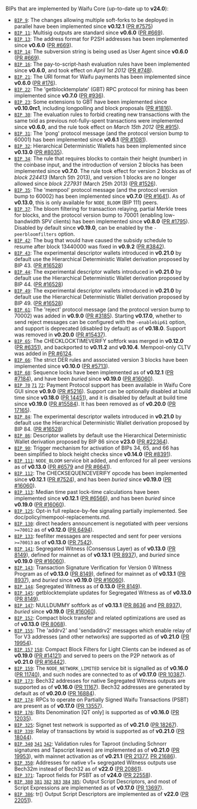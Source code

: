 BIPs that are implemented by Waifu Core (up-to-date up to **v24.0**):

* [`BIP 9`](https://github.com/waifu/bips/blob/master/bip-0009.mediawiki): The changes allowing multiple soft-forks to be deployed in parallel have been implemented since **v0.12.1**  ([PR #7575](https://github.com/waifu/waifu/pull/7575))
* [`BIP 11`](https://github.com/waifu/bips/blob/master/bip-0011.mediawiki): Multisig outputs are standard since **v0.6.0** ([PR #669](https://github.com/waifu/waifu/pull/669)).
* [`BIP 13`](https://github.com/waifu/bips/blob/master/bip-0013.mediawiki): The address format for P2SH addresses has been implemented since **v0.6.0** ([PR #669](https://github.com/waifu/waifu/pull/669)).
* [`BIP 14`](https://github.com/waifu/bips/blob/master/bip-0014.mediawiki): The subversion string is being used as User Agent since **v0.6.0** ([PR #669](https://github.com/waifu/waifu/pull/669)).
* [`BIP 16`](https://github.com/waifu/bips/blob/master/bip-0016.mediawiki): The pay-to-script-hash evaluation rules have been implemented since **v0.6.0**, and took effect on *April 1st 2012* ([PR #748](https://github.com/waifu/waifu/pull/748)).
* [`BIP 21`](https://github.com/waifu/bips/blob/master/bip-0021.mediawiki): The URI format for Waifu payments has been implemented since **v0.6.0** ([PR #176](https://github.com/waifu/waifu/pull/176)).
* [`BIP 22`](https://github.com/waifu/bips/blob/master/bip-0022.mediawiki): The 'getblocktemplate' (GBT) RPC protocol for mining has been implemented since **v0.7.0** ([PR #936](https://github.com/waifu/waifu/pull/936)).
* [`BIP 23`](https://github.com/waifu/bips/blob/master/bip-0023.mediawiki): Some extensions to GBT have been implemented since **v0.10.0rc1**, including longpolling and block proposals ([PR #1816](https://github.com/waifu/waifu/pull/1816)).
* [`BIP 30`](https://github.com/waifu/bips/blob/master/bip-0030.mediawiki): The evaluation rules to forbid creating new transactions with the same txid as previous not-fully-spent transactions were implemented since **v0.6.0**, and the rule took effect on *March 15th 2012* ([PR #915](https://github.com/waifu/waifu/pull/915)).
* [`BIP 31`](https://github.com/waifu/bips/blob/master/bip-0031.mediawiki): The 'pong' protocol message (and the protocol version bump to 60001) has been implemented since **v0.6.1** ([PR #1081](https://github.com/waifu/waifu/pull/1081)).
* [`BIP 32`](https://github.com/waifu/bips/blob/master/bip-0032.mediawiki): Hierarchical Deterministic Wallets has been implemented since **v0.13.0** ([PR #8035](https://github.com/waifu/waifu/pull/8035)).
* [`BIP 34`](https://github.com/waifu/bips/blob/master/bip-0034.mediawiki): The rule that requires blocks to contain their height (number) in the coinbase input, and the introduction of version 2 blocks has been implemented since **v0.7.0**. The rule took effect for version 2 blocks as of *block 224413* (March 5th 2013), and version 1 blocks are no longer allowed since *block 227931* (March 25th 2013) ([PR #1526](https://github.com/waifu/waifu/pull/1526)).
* [`BIP 35`](https://github.com/waifu/bips/blob/master/bip-0035.mediawiki): The 'mempool' protocol message (and the protocol version bump to 60002) has been implemented since **v0.7.0** ([PR #1641](https://github.com/waifu/waifu/pull/1641)). As of **v0.13.0**, this is only available for `NODE_BLOOM` (BIP 111) peers.
* [`BIP 37`](https://github.com/waifu/bips/blob/master/bip-0037.mediawiki): The bloom filtering for transaction relaying, partial Merkle trees for blocks, and the protocol version bump to 70001 (enabling low-bandwidth SPV clients) has been implemented since **v0.8.0** ([PR #1795](https://github.com/waifu/waifu/pull/1795)). Disabled by default since **v0.19.0**, can be enabled by the `-peerbloomfilters` option.
* [`BIP 42`](https://github.com/waifu/bips/blob/master/bip-0042.mediawiki): The bug that would have caused the subsidy schedule to resume after block 13440000 was fixed in **v0.9.2** ([PR #3842](https://github.com/waifu/waifu/pull/3842)).
* [`BIP 43`](https://github.com/waifu/bips/blob/master/bip-0043.mediawiki): The experimental descriptor wallets introduced in **v0.21.0** by default use the Hierarchical Deterministic Wallet derivation proposed by BIP 43. ([PR #16528](https://github.com/waifu/waifu/pull/16528))
* [`BIP 44`](https://github.com/waifu/bips/blob/master/bip-0044.mediawiki): The experimental descriptor wallets introduced in **v0.21.0** by default use the Hierarchical Deterministic Wallet derivation proposed by BIP 44. ([PR #16528](https://github.com/waifu/waifu/pull/16528))
* [`BIP 49`](https://github.com/waifu/bips/blob/master/bip-0049.mediawiki): The experimental descriptor wallets introduced in **v0.21.0** by default use the Hierarchical Deterministic Wallet derivation proposed by BIP 49. ([PR #16528](https://github.com/waifu/waifu/pull/16528))
* [`BIP 61`](https://github.com/waifu/bips/blob/master/bip-0061.mediawiki): The 'reject' protocol message (and the protocol version bump to 70002) was added in **v0.9.0** ([PR #3185](https://github.com/waifu/waifu/pull/3185)). Starting **v0.17.0**, whether to send reject messages can be configured with the `-enablebip61` option, and support is deprecated (disabled by default) as of **v0.18.0**. Support was removed in **v0.20.0** ([PR #15437](https://github.com/waifu/waifu/pull/15437)).
* [`BIP 65`](https://github.com/waifu/bips/blob/master/bip-0065.mediawiki): The CHECKLOCKTIMEVERIFY softfork was merged in **v0.12.0** ([PR #6351](https://github.com/waifu/waifu/pull/6351)), and backported to **v0.11.2** and **v0.10.4**. Mempool-only CLTV was added in [PR #6124](https://github.com/waifu/waifu/pull/6124).
* [`BIP 66`](https://github.com/waifu/bips/blob/master/bip-0066.mediawiki): The strict DER rules and associated version 3 blocks have been implemented since **v0.10.0** ([PR #5713](https://github.com/waifu/waifu/pull/5713)).
* [`BIP 68`](https://github.com/waifu/bips/blob/master/bip-0068.mediawiki): Sequence locks have been implemented as of **v0.12.1**  ([PR #7184](https://github.com/waifu/waifu/pull/7184)), and have been *buried* since **v0.19.0** ([PR #16060](https://github.com/waifu/waifu/pull/16060)).
* [`BIP 70`](https://github.com/waifu/bips/blob/master/bip-0070.mediawiki) [`71`](https://github.com/waifu/bips/blob/master/bip-0071.mediawiki) [`72`](https://github.com/waifu/bips/blob/master/bip-0072.mediawiki):
  Payment Protocol support has been available in Waifu Core GUI since **v0.9.0** ([PR #5216](https://github.com/waifu/waifu/pull/5216)).
  Support can be optionally disabled at build time since **v0.18.0** ([PR 14451](https://github.com/waifu/waifu/pull/14451)),
  and it is disabled by default at build time since **v0.19.0** ([PR #15584](https://github.com/waifu/waifu/pull/15584)).
  It has been removed as of **v0.20.0** ([PR 17165](https://github.com/waifu/waifu/pull/17165)).
* [`BIP 84`](https://github.com/waifu/bips/blob/master/bip-0084.mediawiki): The experimental descriptor wallets introduced in **v0.21.0** by default use the Hierarchical Deterministic Wallet derivation proposed by BIP 84. ([PR #16528](https://github.com/waifu/waifu/pull/16528))
* [`BIP 86`](https://github.com/waifu/bips/blob/master/bip-0086.mediawiki): Descriptor wallets by default use the Hierarchical Deterministic Wallet derivation proposed by BIP 86 since **v23.0** ([PR #22364](https://github.com/waifu/waifu/pull/22364)).
* [`BIP 90`](https://github.com/waifu/bips/blob/master/bip-0090.mediawiki): Trigger mechanism for activation of BIPs 34, 65, and 66 has been simplified to block height checks since **v0.14.0** ([PR #8391](https://github.com/waifu/waifu/pull/8391)).
* [`BIP 111`](https://github.com/waifu/bips/blob/master/bip-0111.mediawiki): `NODE_BLOOM` service bit added, and enforced for all peer versions as of **v0.13.0** ([PR #6579](https://github.com/waifu/waifu/pull/6579) and [PR #6641](https://github.com/waifu/waifu/pull/6641)).
* [`BIP 112`](https://github.com/waifu/bips/blob/master/bip-0112.mediawiki): The CHECKSEQUENCEVERIFY opcode has been implemented since **v0.12.1** ([PR #7524](https://github.com/waifu/waifu/pull/7524)), and has been *buried* since **v0.19.0** ([PR #16060](https://github.com/waifu/waifu/pull/16060)).
* [`BIP 113`](https://github.com/waifu/bips/blob/master/bip-0113.mediawiki): Median time past lock-time calculations have been implemented since **v0.12.1** ([PR #6566](https://github.com/waifu/waifu/pull/6566)), and has been *buried* since **v0.19.0** ([PR #16060](https://github.com/waifu/waifu/pull/16060)).
* [`BIP 125`](https://github.com/waifu/bips/blob/master/bip-0125.mediawiki): Opt-in full replace-by-fee signaling partially implemented. See doc/policy/mempool-replacements.md.
* [`BIP 130`](https://github.com/waifu/bips/blob/master/bip-0130.mediawiki): direct headers announcement is negotiated with peer versions `>=70012` as of **v0.12.0** ([PR 6494](https://github.com/waifu/waifu/pull/6494)).
* [`BIP 133`](https://github.com/waifu/bips/blob/master/bip-0133.mediawiki): feefilter messages are respected and sent for peer versions `>=70013` as of **v0.13.0** ([PR 7542](https://github.com/waifu/waifu/pull/7542)).
* [`BIP 141`](https://github.com/waifu/bips/blob/master/bip-0141.mediawiki): Segregated Witness (Consensus Layer) as of **v0.13.0** ([PR 8149](https://github.com/waifu/waifu/pull/8149)), defined for mainnet as of **v0.13.1** ([PR 8937](https://github.com/waifu/waifu/pull/8937)), and *buried* since **v0.19.0** ([PR #16060](https://github.com/waifu/waifu/pull/16060)).
* [`BIP 143`](https://github.com/waifu/bips/blob/master/bip-0143.mediawiki): Transaction Signature Verification for Version 0 Witness Program as of **v0.13.0** ([PR 8149](https://github.com/waifu/waifu/pull/8149)), defined for mainnet as of **v0.13.1** ([PR 8937](https://github.com/waifu/waifu/pull/8937)), and *buried* since **v0.19.0** ([PR #16060](https://github.com/waifu/waifu/pull/16060)).
* [`BIP 144`](https://github.com/waifu/bips/blob/master/bip-0144.mediawiki): Segregated Witness as of **0.13.0** ([PR 8149](https://github.com/waifu/waifu/pull/8149)).
* [`BIP 145`](https://github.com/waifu/bips/blob/master/bip-0145.mediawiki): getblocktemplate updates for Segregated Witness as of **v0.13.0** ([PR 8149](https://github.com/waifu/waifu/pull/8149)).
* [`BIP 147`](https://github.com/waifu/bips/blob/master/bip-0147.mediawiki): NULLDUMMY softfork as of **v0.13.1** ([PR 8636](https://github.com/waifu/waifu/pull/8636) and [PR 8937](https://github.com/waifu/waifu/pull/8937)), *buried* since **v0.19.0** ([PR #16060](https://github.com/waifu/waifu/pull/16060)).
* [`BIP 152`](https://github.com/waifu/bips/blob/master/bip-0152.mediawiki): Compact block transfer and related optimizations are used as of **v0.13.0** ([PR 8068](https://github.com/waifu/waifu/pull/8068)).
* [`BIP 155`](https://github.com/waifu/bips/blob/master/bip-0155.mediawiki): The 'addrv2' and 'sendaddrv2' messages which enable relay of Tor V3 addresses (and other networks) are supported as of **v0.21.0** ([PR 19954](https://github.com/waifu/waifu/pull/19954)).
* [`BIP 157`](https://github.com/waifu/bips/blob/master/bip-0157.mediawiki)
  [`158`](https://github.com/waifu/bips/blob/master/bip-0158.mediawiki): Compact Block Filters for Light Clients can be indexed as of **v0.19.0** ([PR #14121](https://github.com/waifu/waifu/pull/14121)) and served to peers on the P2P network as of **v0.21.0** ([PR #16442](https://github.com/waifu/waifu/pull/16442)).
* [`BIP 159`](https://github.com/waifu/bips/blob/master/bip-0159.mediawiki): The `NODE_NETWORK_LIMITED` service bit is signalled as of **v0.16.0** ([PR 11740](https://github.com/waifu/waifu/pull/11740)), and such nodes are connected to as of **v0.17.0** ([PR 10387](https://github.com/waifu/waifu/pull/10387)).
* [`BIP 173`](https://github.com/waifu/bips/blob/master/bip-0173.mediawiki): Bech32 addresses for native Segregated Witness outputs are supported as of **v0.16.0** ([PR 11167](https://github.com/waifu/waifu/pull/11167)). Bech32 addresses are generated by default as of **v0.20.0** ([PR 16884](https://github.com/waifu/waifu/pull/16884)).
* [`BIP 174`](https://github.com/waifu/bips/blob/master/bip-0174.mediawiki): RPCs to operate on Partially Signed Waifu Transactions (PSBT) are present as of **v0.17.0** ([PR 13557](https://github.com/waifu/waifu/pull/13557)).
* [`BIP 176`](https://github.com/waifu/bips/blob/master/bip-0176.mediawiki): Bits Denomination [QT only] is supported as of **v0.16.0** ([PR 12035](https://github.com/waifu/waifu/pull/12035)).
* [`BIP 325`](https://github.com/waifu/bips/blob/master/bip-0325.mediawiki): Signet test network is supported as of **v0.21.0** ([PR 18267](https://github.com/waifu/waifu/pull/18267)).
* [`BIP 339`](https://github.com/waifu/bips/blob/master/bip-0339.mediawiki): Relay of transactions by wtxid is supported as of **v0.21.0** ([PR 18044](https://github.com/waifu/waifu/pull/18044)).
* [`BIP 340`](https://github.com/waifu/bips/blob/master/bip-0340.mediawiki)
  [`341`](https://github.com/waifu/bips/blob/master/bip-0341.mediawiki)
  [`342`](https://github.com/waifu/bips/blob/master/bip-0342.mediawiki):
  Validation rules for Taproot (including Schnorr signatures and Tapscript
  leaves) are implemented as of **v0.21.0** ([PR 19953](https://github.com/waifu/waifu/pull/19953)),
  with mainnet activation as of **v0.21.1** ([PR 21377](https://github.com/waifu/waifu/pull/21377),
  [PR 21686](https://github.com/waifu/waifu/pull/21686)).
* [`BIP 350`](https://github.com/waifu/bips/blob/master/bip-0350.mediawiki): Addresses for native v1+ segregated Witness outputs use Bech32m instead of Bech32 as of **v22.0** ([PR 20861](https://github.com/waifu/waifu/pull/20861)).
* [`BIP 371`](https://github.com/waifu/bips/blob/master/bip-0371.mediawiki): Taproot fields for PSBT as of **v24.0** ([PR 22558](https://github.com/waifu/waifu/pull/22558)).
* [`BIP 380`](https://github.com/waifu/bips/blob/master/bip-0380.mediawiki)
  [`381`](https://github.com/waifu/bips/blob/master/bip-0381.mediawiki)
  [`382`](https://github.com/waifu/bips/blob/master/bip-0382.mediawiki)
  [`383`](https://github.com/waifu/bips/blob/master/bip-0383.mediawiki)
  [`384`](https://github.com/waifu/bips/blob/master/bip-0384.mediawiki)
  [`385`](https://github.com/waifu/bips/blob/master/bip-0385.mediawiki):
  Output Script Descriptors, and most of Script Expressions are implemented as of **v0.17.0** ([PR 13697](https://github.com/waifu/waifu/pull/13697)).
* [`BIP 386`](https://github.com/waifu/bips/blob/master/bip-0386.mediawiki): tr() Output Script Descriptors are implemented as of **v22.0** ([PR 22051](https://github.com/waifu/waifu/pull/22051)).
